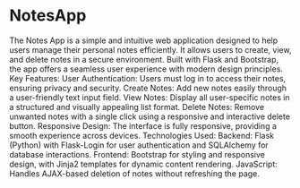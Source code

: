# NotesApp
The Notes App is a simple and intuitive web application designed to help users manage their personal notes efficiently. It allows users to create, view, and delete notes in a secure environment. Built with Flask and Bootstrap, the app offers a seamless user experience with modern design principles.
Key Features:
User Authentication: Users must log in to access their notes, ensuring privacy and security.
Create Notes: Add new notes easily through a user-friendly text input field.
View Notes: Display all user-specific notes in a structured and visually appealing list format.
Delete Notes: Remove unwanted notes with a single click using a responsive and interactive delete button.
Responsive Design: The interface is fully responsive, providing a smooth experience across devices.
Technologies Used:
Backend: Flask (Python) with Flask-Login for user authentication and SQLAlchemy for database interactions.
Frontend: Bootstrap for styling and responsive design, with Jinja2 templates for dynamic content rendering.
JavaScript: Handles AJAX-based deletion of notes without refreshing the page.
